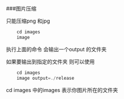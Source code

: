 ###图片压缩

只能压缩png 和jpg

```javascript
    cd images
    image
```

执行上面的命令 会输出一个output 的文件夹

如果要输出到指定的文件夹  则可以使用
```javascript
    cd images
    image output=./release
```

cd images  中的images  表示你图片所在的文件夹
